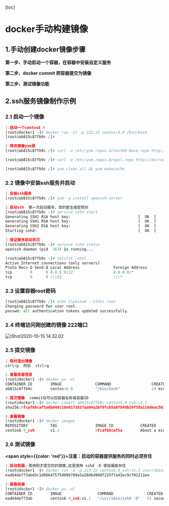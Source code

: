 [toc]



# docker手动构建镜像

## 1.手动创建docker镜像步骤

**第一步、手动启动一个容器，在容器中安装自定义服务**

**第二步、docker commit 把容器提交为镜像**

**第三步、测试镜像功能**



## 2.ssh服务镜像制作示例

### 2.1 启动一个镜像

```python
1.启动一个centos6.9
[root@docker1 ~]# docker run -it -p 222:22 centos:6.9 /bin/bash
[root@ab815c87fb9c /]# 

2.修改镜像yum源
[root@ab815c87fb9c /]# curl -o /etc/yum.repos.d/CentOS-Base.repo http://mirrors.aliyun.com/repo/Centos-6.repo

[root@ab815c87fb9c /]# curl -o /etc/yum.repos.d/epel.repo http://mirrors.aliyun.com/repo/epel-6.repo

[root@ab815c87fb9c /]# yum clean all && yum makecache
```



### 2.2 镜像中安装ssh服务并启动

```python
1.安装ssh服务
[root@ab815c87fb9c /]# yum -y install openssh-server

2.启动ssh  第一次启动服务，目的是生成密钥对
[root@ab815c87fb9c ~]# service sshd start
Generating SSH2 RSA host key:                              [  OK  ]
Generating SSH1 RSA host key:                              [  OK  ]
Generating SSH2 DSA host key:                              [  OK  ]
Starting sshd:                                             [  OK  ]

3.验证服务启动状况
[root@ab815c87fb9c ~]# service sshd status
openssh-daemon (pid  163) is running...

[root@ab815c87fb9c ~]# netstat -ntpl
Active Internet connections (only servers)
Proto Recv-Q Send-Q Local Address               Foreign Address             State       PID/Program name   
tcp        0      0 0.0.0.0:22                  0.0.0.0:*                   LISTEN      163/sshd            
tcp        0      0 :::22                       :::*                        LISTEN      163/sshd    
```



### 2.3 设置容器root密码

```python
[root@ab815c87fb9c /]# echo 1|passwd --stdin root
Changing password for user root.
passwd: all authentication tokens updated successfully.
```



### 2.4 终端访问刚创建的镜像 222端口

![iShot2020-10-15 14.32.02](https://gitea.pptfz.cn/pptfz/picgo-images/raw/branch/master/img/iShot2020-10-15%2014.32.02.png)



### 2.5 提交镜像

```python
1.临时退出镜像
ctrl+p  然后  ctrl+q

2.查看容器信息
[root@docker1 ~]# docker ps -al
CONTAINER ID        IMAGE               COMMAND                  CREATED             STATUS              PORTS                      NAMES
ab815c87fb9c        centos:6.9          "/bin/bash"              24 minutes ago      Up 24 minutes       0.0.0.0:222->22/tcp        priceless_yonath

3.提交镜像  commit后可以加容器名称或容器ID
[root@docker1 ~]# docker commit ab815c87fb9c centos6.9_ssh:v1.1
sha256:0fcaf66caf5a6bd48c18e0172827aa04a2bf9fcb5a8f849b20f58a116deac5b7

4.查看镜像
[root@docker1 ~]# docker images
REPOSITORY          TAG                 IMAGE ID            CREATED              SIZE
centos6.9_ssh       v1.1                0fcaf66caf5a        About a minute ago   504MB
```



### 2.6 测试镜像

**<span style={{color: 'red'}}>注意：启动的容器提供服务的同时必须夯住</span>**

```python
1.启动容器，使用刚才提交的的镜像,这里使用 sshd -D 使容器能夯住
[root@docker1 ~]# docker run -d -p 223:22 centos6.9_ssh:v1.1 /usr/sbin/sshd -D
ead64de773abd3c1d08647575d096789a5a28d64960f225f7a42ec9cf01211ee

2.查看容器
[root@docker1 ~]# docker ps -al
CONTAINER ID        IMAGE                COMMAND               CREATED             STATUS              PORTS                 NAMES
ead64de773ab        centos6.9_ssh:v1.1   "/usr/sbin/sshd -D"   51 seconds ago      Up 50 seconds       0.0.0.0:223->22/tcp   stupefied_liskov
```

